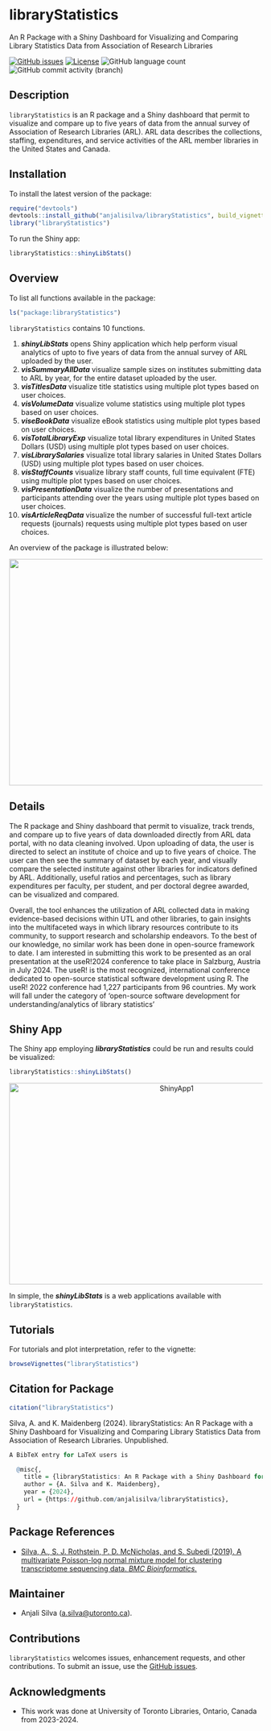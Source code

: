 
<!-- README.md is generated from README.Rmd. Please edit that file -->

# libraryStatistics

An R Package with a Shiny Dashboard for Visualizing and Comparing
Library Statistics Data from Association of Research Libraries

<!-- badges: start -->

[![GitHub
issues](https://img.shields.io/github/issues/anjalisilva/MPLNClust)](https://github.com/anjalisilva/MPLNClust/issues)
[![License](https://img.shields.io/badge/license-MIT-green)](./LICENSE)
![GitHub language
count](https://img.shields.io/github/languages/count/anjalisilva/MPLNClust)
![GitHub commit activity
(branch)](https://img.shields.io/github/commit-activity/y/anjalisilva/MPLNClust/master)

<!-- https://shields.io/category/license -->
<!-- badges: end -->

## Description

`libraryStatistics` is an R package and a Shiny dashboard that permit to
visualize and compare up to five years of data from the annual survey of
Association of Research Libraries (ARL). ARL data describes the
collections, staffing, expenditures, and service activities of the ARL
member libraries in the United States and Canada.

## Installation

To install the latest version of the package:

``` r
require("devtools")
devtools::install_github("anjalisilva/libraryStatistics", build_vignettes = TRUE)
library("libraryStatistics")
```

To run the Shiny app:

``` r
libraryStatistics::shinyLibStats()
```

## Overview

To list all functions available in the package:

``` r
ls("package:libraryStatistics")
```

`libraryStatistics` contains 10 functions.

1.  ***shinyLibStats*** opens Shiny application which help perform
    visual analytics of upto to five years of data from the annual
    survey of ARL uploaded by the user.
2.  ***visSummaryAllData*** visualize sample sizes on institutes
    submitting data to ARL by year, for the entire dataset uploaded by
    the user.
3.  ***visTitlesData*** visualize title statistics using multiple plot
    types based on user choices.
4.  ***visVolumeData*** visualize volume statistics using multiple plot
    types based on user choices.
5.  ***viseBookData*** visualize eBook statistics using multiple plot
    types based on user choices.
6.  ***visTotalLibraryExp*** visualize total library expenditures in
    United States Dollars (USD) using multiple plot types based on user
    choices.
7.  ***visLibrarySalaries*** visualize total library salaries in United
    States Dollars (USD) using multiple plot types based on user
    choices.
8.  ***visStaffCounts*** visualize library staff counts, full time
    equivalent (FTE) using multiple plot types based on user choices.
9.  ***visPresentationData*** visualize the number of presentations and
    participants attending over the years using multiple plot types
    based on user choices.
10. ***visArticleReqData*** visualize the number of successful full-text
    article requests (journals) requests using multiple plot types based
    on user choices.

An overview of the package is illustrated below:

<div style="text-align:center">

<img src="inst/extdata/Overview_MPLNClust.png" width="800" height="450"/>

<div style="text-align:left">
<div style="text-align:left">

## Details

The R package and Shiny dashboard that permit to visualize, track
trends, and compare up to five years of data downloaded directly from
ARL data portal, with no data cleaning involved. Upon uploading of data,
the user is directed to select an institute of choice and up to five
years of choice. The user can then see the summary of dataset by each
year, and visually compare the selected institute against other
libraries for indicators defined by ARL. Additionally, useful ratios and
percentages, such as library expenditures per faculty, per student, and
per doctoral degree awarded, can be visualized and compared.

Overall, the tool enhances the utilization of ARL collected data in
making evidence-based decisions within UTL and other libraries, to gain
insights into the multifaceted ways in which library resources
contribute to its community, to support research and scholarship
endeavors. To the best of our knowledge, no similar work has been done
in open-source framework to date. I am interested in submitting this
work to be presented as an oral presentation at the useR!2024 conference
to take place in Salzburg, Austria in July 2024. The useR! is the most
recognized, international conference dedicated to open-source
statistical software development using R. The useR! 2022 conference had
1,227 participants from 96 countries. My work will fall under the
category of ‘open-source software development for
understanding/analytics of library statistics’

## Shiny App

The Shiny app employing ***libraryStatistics*** could be run and results
could be visualized:

``` r
libraryStatistics::shinyLibStats()
```

<div style="text-align:center">

<img src="inst/extdata/ShinyAppMPLNClust1.png" alt="ShinyApp1" width="650" height="400"/>

<div style="text-align:left">
<div style="text-align:left">

In simple, the ***shinyLibStats*** is a web applications available with
`libraryStatistics`.

## Tutorials

For tutorials and plot interpretation, refer to the vignette:

``` r
browseVignettes("libraryStatistics")
```

## Citation for Package

``` r
citation("libraryStatistics")
```

Silva, A. and K. Maidenberg (2024). libraryStatistics: An R Package with
a Shiny Dashboard for Visualizing and Comparing Library Statistics Data
from Association of Research Libraries. Unpublished.

``` r
A BibTeX entry for LaTeX users is

  @misc{,
    title = {libraryStatistics: An R Package with a Shiny Dashboard for Visualizing and Comparing Library Statistics Data from Association of Research Libraries},
    author = {A. Silva and K. Maidenberg},
    year = {2024},
    url = {https://github.com/anjalisilva/libraryStatistics},
  }
```

## Package References

- [Silva, A., S. J. Rothstein, P. D. McNicholas, and S. Subedi (2019). A
  multivariate Poisson-log normal mixture model for clustering
  transcriptome sequencing data. *BMC
  Bioinformatics.*](https://pubmed.ncbi.nlm.nih.gov/31311497/)

## Maintainer

- Anjali Silva (<a.silva@utoronto.ca>).

## Contributions

`libraryStatistics` welcomes issues, enhancement requests, and other
contributions. To submit an issue, use the [GitHub
issues](https://github.com/anjalisilva/libraryStatistics).

## Acknowledgments

- This work was done at University of Toronto Libraries, Ontario, Canada
  from 2023-2024.
